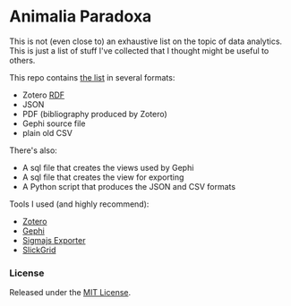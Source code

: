 Animalia Paradoxa
=================

This is not (even close to) an exhaustive list on the topic of data analytics. This is just a list of stuff I've collected that I thought might be useful to others.


This repo contains [the list](http://charlesflynn.github.io/animalia-paradoxa) in several formats:
-   Zotero [RDF](http://en.wikipedia.org/wiki/Resource_Description_Framework)
-   JSON
-   PDF (bibliography produced by Zotero)
-   Gephi source file
-   plain old CSV


There's also:
-   A sql file that creates the views used by Gephi
-   A sql file that creates the view for exporting
-   A Python script that produces the JSON and CSV formats


Tools I used (and highly recommend):
-   [Zotero](https://www.zotero.org)
-   [Gephi](https://gephi.org)
-   [Sigmajs Exporter](https://marketplace.gephi.org/plugin/sigmajs-exporter)
-   [SlickGrid](https://github.com/mleibman/SlickGrid)


### License

Released under the [MIT License](http://www.opensource.org/licenses/MIT).
